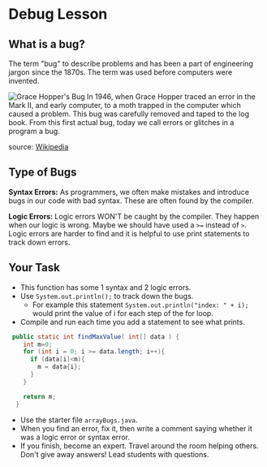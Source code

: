 # Debug Lesson

## What is a bug?
The term "bug" to describe problems and has been a part of engineering jargon since the 1870s. The term was used before computers were invented.

![Grace Hopper's Bug]()
In 1946, when Grace Hopper traced an error in the Mark II, and early computer, to a moth trapped in the computer which caused a problem. This bug was carefully removed and taped to the log book. From this first actual bug, today we call errors or glitches in a program a bug.

source: [Wikipedia]([https://en.wikipedia.org/wiki/Software_bug#:~:text=Operators%20traced%20an%20error%20in,in%20a%20program%20a%20bug.](https://github.com/hunter-teacher-cert/cohort-3-summer-work-awdriggs/blob/master/methods/imgs/bug.jpeg?raw=true))

## Type of Bugs
**Syntax Errors:** As programmers, we often make mistakes and introduce bugs in our code with bad syntax. These are often found by the compiler. 

**Logic Errors:** Logic errors WON'T be caught by the compiler. They happen when our logic is wrong. Maybe we should have used a `>=` instead of `>`. Logic errors are harder to find and it is helpful to use print statements to track down errors. 

## Your Task
* This function has some 1 syntax and 2 logic errors.
* Use `System.out.println();` to track down the bugs.
  * For example this statement `System.out.println("index: " + i);` would print the value of i for each step of the for loop.
* Compile and run each time you add a statement to see what prints. 

```java
 public static int findMaxValue( int[] data ) {
    int m=0;  
    for (int i = 0; i >= data.length; i++){
      if (data[i]<m){
        m = data{i};
      }
    }

    return m;
  }
```

* Use the starter file `arrayBugs.java`.
* When you find an error, fix it, then write a comment saying whether it was a logic error or syntax error.
* If you finish, become an expert. Travel around the room helping others. Don't give away answers! Lead students with questions.
  
  
 
  